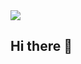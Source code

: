 <img src="https://capsule-render.vercel.app/api?type=waving&color=FF69B4,FFFF00&height=150&section=header" />


## Hi there 👋

<!--
**Sunho12/Sunho12** is a ✨ _special_ ✨ repository because its `README.md` (this file) appears on your GitHub profile.

Here are some ideas to get you started:

- 🔭 I’m currently working on ...
- 🌱 I’m currently learning ...
- 👯 I’m looking to collaborate on ...
- 🤔 I’m looking for help with ...
- 💬 Ask me about ...
- 📫 How to reach me: ...
- 😄 Pronouns: ...
- ⚡ Fun fact: ...
-->
